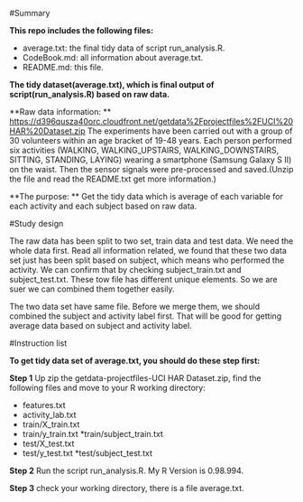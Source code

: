  
#Summary
 
 **This repo includes the following files:**

   * average.txt: the final tidy data of script run_analysis.R.
   * CodeBook.md: all information about average.txt.
   * README.md: this file.

**The tidy dataset(average.txt), which is final output of script(run_analysis.R) based on raw data.**

**Raw data information: **
https://d396qusza40orc.cloudfront.net/getdata%2Fprojectfiles%2FUCI%20HAR%20Dataset.zip
The experiments have been carried out with a group of 30 volunteers within an age bracket of 19-48 years. Each person performed six activities (WALKING, WALKING_UPSTAIRS, WALKING_DOWNSTAIRS, SITTING, STANDING, LAYING) wearing a smartphone (Samsung Galaxy S II) on the waist. Then the sensor signals were pre-processed and saved.(Unzip the file and read the README.txt get more information.)

**The purpose: **
Get the tidy data which is  average of each variable for each activity and each subject based on raw data.

#Study design
 
The raw data has been  split to two set, train data and test data. We need the whole data first.
Read all information related, we found that these two data set just has been split based on subject, which means who performed the activity. We can confirm that by checking subject_train.txt and subject_test.txt. These tow file has different unique elements.  So we are suer we can combined them together easily.

The two data set have same file. Before we merge them, we should combined the subject and activity label first. That will be good for getting average data based on  subject and activity label.

#Instruction list

**To get tidy data set of average.txt, you should do these step first:**

**Step 1**  Up zip the getdata-projectfiles-UCI HAR Dataset.zip, find the following files and move to your R working directory:
   * features.txt
   * activity_lab.txt
   * train/X_train.txt
   * train/y_train.txt
   *train/subject_train.txt
   * test/X_test.txt
   * test/y_test.txt
   *test/subject_test.txt
   
**Step 2** Run the script run_analysis.R. My R Version is 0.98.994.

**Step 3** check your working directory, there is a file average.txt.
